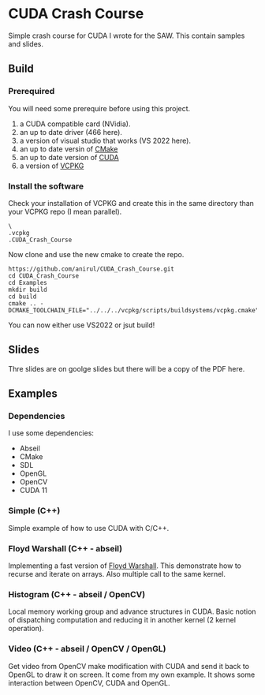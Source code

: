 # CUDA Crash Course

Simple crash course for CUDA I wrote for the SAW. This contain samples and slides.

## Build

### Prerequired

You will need some prerequire before using this project.
1. a CUDA compatible card (NVidia).
2. an up to date driver (466 here).
3. a version of visual studio that works (VS 2022 here).
4. an up to date versin of [CMake](https://cmake.org/download/)
5. an up to date version of [CUDA](https://developer.nvidia.com/cuda-downloads)
6. a version of [VCPKG](https://vcpkg.io/)

### Install the software

Check your installation of VCPKG and create this in the same directory than your VCPKG repo (I mean parallel).

```
\
.vcpkg
.CUDA_Crash_Course
```

Now clone and use the new cmake to create the repo.

```pwrsh
https://github.com/anirul/CUDA_Crash_Course.git
cd CUDA_Crash_Course
cd Examples
mkdir build
cd build
cmake .. -DCMAKE_TOOLCHAIN_FILE="../../../vcpkg/scripts/buildsystems/vcpkg.cmake"
```

You can now either use VS2022 or jsut build!

## Slides

Thre slides are on goolge slides but there will be a copy of the PDF here.

## Examples

### Dependencies

I use some dependencies:
- Abseil
- CMake
- SDL
- OpenGL
- OpenCV
- CUDA 11

### Simple (C++)

Simple example of how to use CUDA with C/C++.

### Floyd Warshall (C++ - abseil)

Implementing a fast version of [Floyd Warshall](http://en.wikipedia.org/wiki/Floyd%E2%80%93Warshall_algorithm). This demonstrate how to recurse and iterate on arrays. Also multiple call to the same kernel.

### Histogram (C++ - abseil / OpenCV)

Local memory working group and advance structures in CUDA. Basic notion of dispatching computation and reducing it in another kernel (2 kernel operation).

### Video (C++ - abseil / OpenCV / OpenGL)

Get video from OpenCV make modification with CUDA and send it back to OpenGL to draw it on screen. It come from my own example. It shows some interaction between OpenCV, CUDA and OpenGL.
